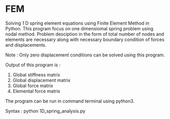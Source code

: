 # FEM
Solving 1 D spring element equations using Finite Element Method in Python. This program focus on one dimensiomal
spring problem using nodal method. Problem desciption in the form of total number of nodes and elements are necessary
along with necessary boundary condition of forces and displacements.

Note : Only zero displacement conditions can be solved using this program.

Output of this program is :
1) Global stiffness matrix
2) Global displacement matrix
3) Global force matrix
4) Elemental force matrix


The program can be run in command terminal using python3.

Syntax :
python 1D_spring_analysis.py
